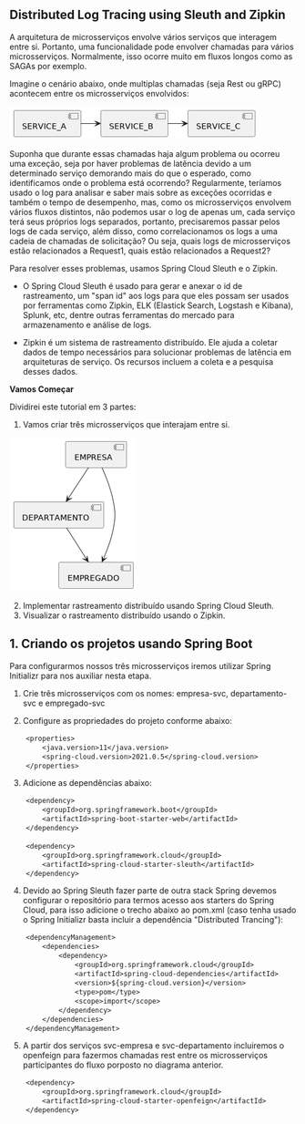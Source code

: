 ## Distributed Log Tracing using Sleuth and Zipkin

A arquitetura de microsserviços envolve vários serviços que interagem entre si. Portanto, uma funcionalidade pode envolver chamadas para vários microsserviços. Normalmente, isso ocorre muito em fluxos longos como as SAGAs por exemplo.

Imagine o cenário abaixo, onde multiplas chamadas (seja Rest ou gRPC) acontecem entre os microsserviços envolvidos:

![components-flow.png](./docs/imgs/components-flow.png)

Suponha que durante essas chamadas haja algum problema ou ocorreu uma exceção, seja por haver problemas de latência devido a um determinado serviço demorando mais do que o esperado, como identificamos onde o problema está ocorrendo? Regularmente, teríamos usado o log para analisar e saber mais sobre as exceções ocorridas e também o tempo de desempenho, mas, como os microsserviços envolvem vários fluxos distintos, não podemos usar o log de apenas um, cada serviço terá seus próprios logs separados, portanto, precisaremos passar pelos logs de cada serviço, além disso, como correlacionamos os logs a uma cadeia de chamadas de solicitação? Ou seja, quais logs de microsserviços estão relacionados a Request1, quais estão relacionados a Request2?

Para resolver esses problemas, usamos Spring Cloud Sleuth e o Zipkin.

* O Spring Cloud Sleuth é usado para gerar e anexar o id de rastreamento, um "span id" aos logs para que eles possam ser usados por ferramentas como Zipkin, ELK (Elastick Search, Logstash e Kibana), Splunk, etc, dentre outras ferramentas do mercado para armazenamento e análise de logs.

* Zipkin é um sistema de rastreamento distribuído. Ele ajuda a coletar dados de tempo necessários para solucionar problemas de latência em arquiteturas de serviço. Os recursos incluem a coleta e a pesquisa desses dados.

**Vamos Começar**

Dividirei este tutorial em 3 partes:
1. Vamos criar três microsserviços que interajam entre si.

![microsservices-flow.png](./docs/imgs/microsservices-flow.png)

2. Implementar rastreamento distribuído usando Spring Cloud Sleuth.
3. Visualizar o rastreamento distribuído usando o Zipkin.

## 1. Criando os projetos usando Spring Boot

Para configurarmos nossos três microsserviços iremos utilizar Spring Initializr para nos auxiliar nesta etapa.

1. Crie três microsserviços com os nomes: empresa-svc, departamento-svc e empregado-svc

2. Configure as propriedades do projeto conforme abaixo:
```shell-script
    <properties>
        <java.version>11</java.version>
        <spring-cloud.version>2021.0.5</spring-cloud.version>
    </properties>
```

3. Adicione as dependências abaixo:
```shell-script
    <dependency>
        <groupId>org.springframework.boot</groupId>
        <artifactId>spring-boot-starter-web</artifactId>
    </dependency>

    <dependency>
        <groupId>org.springframework.cloud</groupId>
        <artifactId>spring-cloud-starter-sleuth</artifactId>
    </dependency>
```

4. Devido ao Spring Sleuth fazer parte de outra stack Spring devemos configurar o repositório para termos acesso aos starters do Spring Cloud, para isso adicione o trecho abaixo ao pom.xml (caso tenha usado o Spring Initializr basta incluir a dependência "Distributed Trancing"):

```shell-script
    <dependencyManagement>
        <dependencies>
            <dependency>
                <groupId>org.springframework.cloud</groupId>
                <artifactId>spring-cloud-dependencies</artifactId>
                <version>${spring-cloud.version}</version>
                <type>pom</type>
                <scope>import</scope>
            </dependency>
        </dependencies>
    </dependencyManagement>
```
5. A partir dos serviços svc-empresa e svc-departamento incluiremos o openfeign para fazermos chamadas rest entre os microsserviços participantes do fluxo porposto no diagrama anterior.
 
```shell-script
    <dependency>
        <groupId>org.springframework.cloud</groupId>
        <artifactId>spring-cloud-starter-openfeign</artifactId>
    </dependency>
```